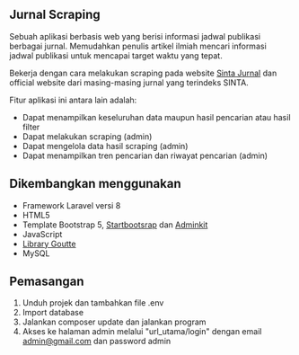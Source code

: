 ## Jurnal Scraping

Sebuah aplikasi berbasis web yang berisi informasi jadwal publikasi berbagai jurnal. Memudahkan penulis artikel ilmiah mencari informasi jadwal publikasi untuk mencapai target waktu yang tepat.

Bekerja dengan cara melakukan scraping pada website [Sinta Jurnal](http://sinta.kemdikbud.go.id/journals) dan official website dari masing-masing jurnal yang terindeks SINTA.

Fitur aplikasi ini antara lain adalah:
- Dapat menampilkan keseluruhan data maupun hasil pencarian atau hasil filter 
- Dapat melakukan scraping (admin)
- Dapat mengelola data hasil scraping (admin)
- Dapat menampilkan tren pencarian dan riwayat pencarian (admin)

## Dikembangkan menggunakan
- Framework Laravel versi 8
- HTML5
- Template Bootstrap 5, [Startbootsrap](https://startbootstrap.com/) dan [Adminkit](https://demo.adminkit.io/?theme=default)
- JavaScript
- [Library Goutte](https://github.com/FriendsOfPHP/Goutte)
- MySQL

## Pemasangan
1. Unduh projek dan tambahkan file .env
2. Import database
3. Jalankan composer update dan jalankan program
5. Akses ke halaman admin melalui "url_utama/login" dengan email admin@gmail.com dan password admin
